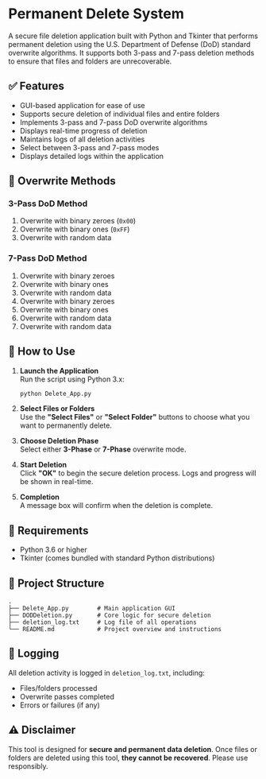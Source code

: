 # Permanent Delete System

A secure file deletion application built with Python and Tkinter that performs permanent deletion using the U.S. Department of Defense (DoD) standard overwrite algorithms. It supports both 3-pass and 7-pass deletion methods to ensure that files and folders are unrecoverable.

## ✅ Features

- GUI-based application for ease of use
- Supports secure deletion of individual files and entire folders
- Implements 3-pass and 7-pass DoD overwrite algorithms
- Displays real-time progress of deletion
- Maintains logs of all deletion activities
- Select between 3-pass and 7-pass modes
- Displays detailed logs within the application

## 🔐 Overwrite Methods

### 3-Pass DoD Method

1. Overwrite with binary zeroes (`0x00`)
2. Overwrite with binary ones (`0xFF`)
3. Overwrite with random data

### 7-Pass DoD Method

1. Overwrite with binary zeroes
2. Overwrite with binary ones
3. Overwrite with random data
4. Overwrite with binary zeroes
5. Overwrite with binary ones
6. Overwrite with random data
7. Overwrite with random data

## 🚀 How to Use

1. **Launch the Application**  
   Run the script using Python 3.x:

   ```bash
   python Delete_App.py
   ```

2. **Select Files or Folders**  
   Use the **"Select Files"** or **"Select Folder"** buttons to choose what you want to permanently delete.

3. **Choose Deletion Phase**  
   Select either **3-Phase** or **7-Phase** overwrite mode.

4. **Start Deletion**  
   Click **"OK"** to begin the secure deletion process. Logs and progress will be shown in real-time.

5. **Completion**  
   A message box will confirm when the deletion is complete.

## 🧰 Requirements

- Python 3.6 or higher
- Tkinter (comes bundled with standard Python distributions)

## 📁 Project Structure

```
.
├── Delete_App.py        # Main application GUI
├── DODDeletion.py       # Core logic for secure deletion
├── deletion_log.txt     # Log file of all operations
└── README.md            # Project overview and instructions
```

## 📝 Logging

All deletion activity is logged in `deletion_log.txt`, including:

- Files/folders processed
- Overwrite passes completed
- Errors or failures (if any)

## ⚠️ Disclaimer

This tool is designed for **secure and permanent data deletion**. Once files or folders are deleted using this tool, **they cannot be recovered**. Please use responsibly.